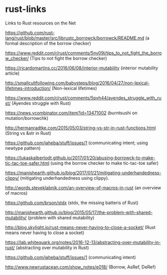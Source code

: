 # rust-links
Links to Rust resources on the Net

https://github.com/rust-lang/rust/blob/master/src/librustc_borrowck/borrowck/README.md (a formal description of
the borrow checker)

https://www.reddit.com/r/rust/comments/5ny09j/tips_to_not_fight_the_borrow_checker/ (Tips to not fight the 
borrow checker)

https://ricardomartins.cc/2016/06/08/interior-mutability (interior mutability article)

http://smallcultfollowing.com/babysteps/blog/2016/04/27/non-lexical-lifetimes-introduction/ (Non-lexical lifetimes)

https://www.reddit.com/r/rust/comments/5pvh44/ayendes_struggle_with_rust/ (Ayendes struggle with Rust)

https://news.ycombinator.com/item?id=13471002 (burntsushi on mutation/borrowchk)

http://hermanradtke.com/2015/05/03/string-vs-str-in-rust-functions.html (String vs &str in Rust)

https://github.com/jaheba/stuff/issues/1 (communicating intent; using newtype pattern)

https://lukaskalbertodt.github.io/2017/01/20/abusing-borrowck-to-make-tic-tac-toe-safer.html (using the borrow
checker to make tic-tac-toe safer)

https://manishearth.github.io/blog/2017/01/21/mitigating-underhandedness-clippy/ (mitigating underhandedness using clippy).

http://words.steveklabnik.com/an-overview-of-macros-in-rust (an overview of macros)

https://github.com/brson/stdx (stdx, the missing batteris of Rust)

http://manishearth.github.io/blog/2015/05/17/the-problem-with-shared-mutability/ (problem with shared mutability)

http://blog.skylight.io/rust-means-never-having-to-close-a-socket/ (Rust means never having to close a socket)

https://lab.whitequark.org/notes/2016-12-13/abstracting-over-mutability-in-rust/ (abstracting over mutability in Rust)

https://github.com/jaheba/stuff/issues/1 (communicating intent)

http://www.newrustacean.com/show_notes/e018/ (Borrow, AsRef, DeRef)
